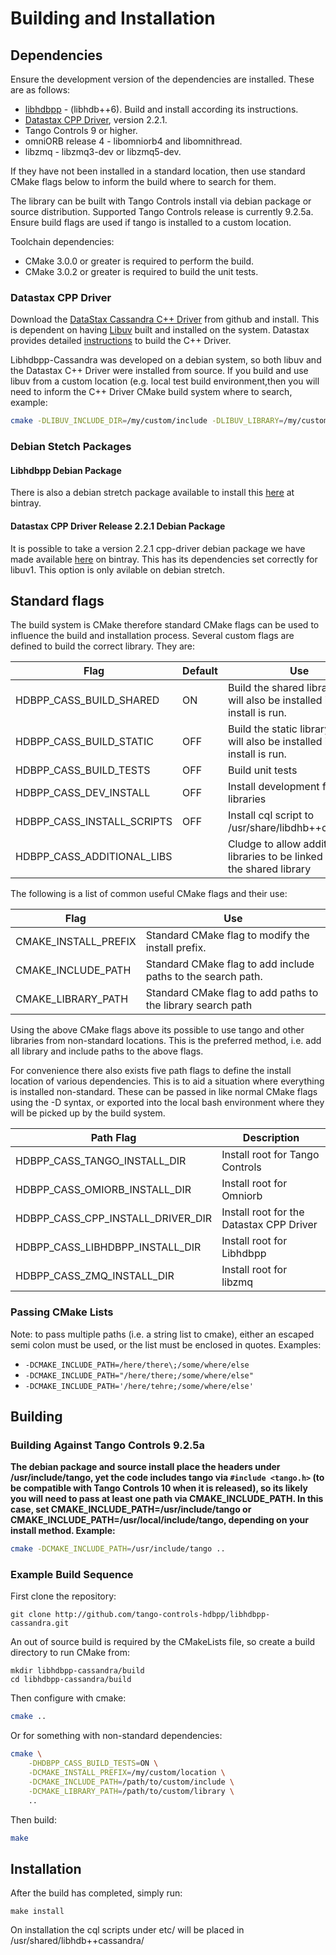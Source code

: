 
# Building and Installation

## Dependencies

Ensure the development version of the dependencies are installed. These are as follows:

* [libhdbpp](https://github.com/tango-controls-hdbpp/libhdbpp) - (libhdb++6). Build and install according its instructions.
* [Datastax CPP Driver](https://github.com/datastax/cpp-driver), version 2.2.1.
* Tango Controls 9 or higher.
* omniORB release 4 - libomniorb4 and libomnithread.
* libzmq - libzmq3-dev or libzmq5-dev.

If they have not been installed in a standard location, then use standard CMake flags below to inform the build where to search for them.

The library can be built with Tango Controls install via debian package or source distribution. Supported Tango Controls release is currently 9.2.5a. Ensure build flags are used if tango is installed to a custom location.

Toolchain dependencies:

* CMake 3.0.0 or greater is required to perform the build.
* CMake 3.0.2 or greater is required to build the unit tests.

### Datastax CPP Driver

Download the [DataStax Cassandra C++ Driver](https://github.com/datastax/cpp-driver) from github and install. This is dependent on having [Libuv](https://github.com/libuv/libuv) built and installed on the system. Datastax provides detailed [instructions](http://datastax.github.io/cpp-driver/topics/building/) to build the C++ Driver.

Libhdbpp-Cassandra was developed on a debian system, so both libuv and the Datastax C++ Driver were installed from source. If you build and use libuv from a custom location (e.g. local test build environment,then you will need to inform the C++ Driver CMake build system where to search, example:

```bash
cmake -DLIBUV_INCLUDE_DIR=/my/custom/include -DLIBUV_LIBRARY=/my/custom/lib ..
```

### Debian Stetch Packages

#### Libhdbpp Debian Package

There is also a debian stretch package available to install this [here](https://bintray.com/tango-controls/debian/libhdb%2B%2B6) at bintray. 

#### Datastax CPP Driver Release 2.2.1 Debian Package

It is possible to take a version 2.2.1 cpp-driver debian package we have made available [here](https://bintray.com/tango-controls/debian/cassandra-cpp-driver) on bintray. This has its dependencies set correctly for libuv1. This option is only avilable on debian stretch.

## Standard flags

The build system is CMake therefore standard CMake flags can be used to influence the build and installation process. Several custom flags are defined to build the correct library. They are:

| Flag | Default | Use |
|------|---------|-----|
| HDBPP_CASS_BUILD_SHARED | ON | Build the shared library. This will also be installed if make install is run. |
| HDBPP_CASS_BUILD_STATIC | OFF | Build the static library. This will also be installed if make install is run. |
| HDBPP_CASS_BUILD_TESTS | OFF | Build unit tests |
| HDBPP_CASS_DEV_INSTALL | OFF | Install development files and libraries |
| HDBPP_CASS_INSTALL_SCRIPTS | OFF | Install cql script to /usr/share/libdhb++cassandra |
| HDBPP_CASS_ADDITIONAL_LIBS | | Cludge to allow additional libraries to be linked against the shared library |

The following is a list of common useful CMake flags and their use:

| Flag | Use |
|------|-----|
| CMAKE_INSTALL_PREFIX | Standard CMake flag to modify the install prefix. |
| CMAKE_INCLUDE_PATH | Standard CMake flag to add include paths to the search path. |
| CMAKE_LIBRARY_PATH | Standard CMake flag to add paths to the library search path |

Using the above CMake flags above its possible to use tango and other libraries from non-standard locations. This is the preferred method, i.e. add all library and include paths to the above flags. 

For convenience there also exists five path flags to define the install location of various dependencies. This is to aid a situation where everything is installed non-standard. These can be passed in like normal CMake flags using the -D syntax, or exported into the local bash environment where they will be picked up by the build system.

| Path Flag | Description |
|-----------|-------------|
| HDBPP_CASS_TANGO_INSTALL_DIR | Install root for Tango Controls |
| HDBPP_CASS_OMIORB_INSTALL_DIR| Install root for Omniorb |
| HDBPP_CASS_CPP_INSTALL_DRIVER_DIR | Install root for the Datastax CPP Driver | 
| HDBPP_CASS_LIBHDBPP_INSTALL_DIR | Install root for Libhdbpp |
| HDBPP_CASS_ZMQ_INSTALL_DIR | Install root for libzmq |

### Passing CMake Lists

Note: to pass multiple paths (i.e. a string list to cmake), either an escaped semi colon must be used, or the list must be enclosed in quotes. Examples: 

* `-DCMAKE_INCLUDE_PATH=/here/there\;/some/where/else`
* `-DCMAKE_INCLUDE_PATH="/here/there;/some/where/else"`
* `-DCMAKE_INCLUDE_PATH='/here/tehre;/some/where/else'`

## Building

### Building Against Tango Controls 9.2.5a

**The debian package and source install place the headers under /usr/include/tango, yet the code includes tango via `#include <tango.h>` (to be compatible with Tango Controls 10 when it is released), so its likely you will need to pass at least one path via CMAKE_INCLUDE_PATH. In this case, set CMAKE_INCLUDE_PATH=/usr/include/tango or CMAKE_INCLUDE_PATH=/usr/local/include/tango, depending on your install method. Example:**

```bash
cmake -DCMAKE_INCLUDE_PATH=/usr/include/tango ..
```

### Example Build Sequence

First clone the repository:

```
git clone http://github.com/tango-controls-hdbpp/libhdbpp-cassandra.git
```

An out of source build is required by the CMakeLists file, so create a build directory to run CMake from:

```
mkdir libhdbpp-cassandra/build
cd libhdbpp-cassandra/build
```

Then configure with cmake:

```bash
cmake ..
```

Or for something with non-standard dependencies:

```bash
cmake \
    -DHDBPP_CASS_BUILD_TESTS=ON \
    -DCMAKE_INSTALL_PREFIX=/my/custom/location \
    -DCMAKE_INCLUDE_PATH=/path/to/custom/include \
    -DCMAKE_LIBRARY_PATH=/path/to/custom/library \
    ..
```

Then build:

```bash
make
```

## Installation

After the build has completed, simply run:

```
make install
```

On installation the cql scripts under etc/ will be placed in /usr/shared/libhdb++cassandra/
